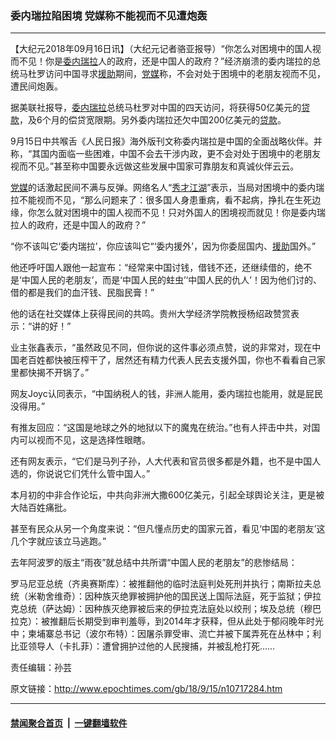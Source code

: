 ### 委内瑞拉陷困境 党媒称不能视而不见遭炮轰
------------------------

<p>【大纪元2018年09月16日讯】（大纪元记者骆亚报导）“你怎么对困境中的国人视而不见！你是<a href="http://www.epochtimes.com/gb/tag/%E5%A7%94%E5%86%85%E7%91%9E%E6%8B%89.html">委内瑞拉</a>人的政府，还是中国人的政府？”经济崩溃的委内瑞拉的总统马杜罗访问中国寻求<a href="http://www.epochtimes.com/gb/tag/%E6%8F%B4%E5%8A%A9.html">援助</a>期间，<a href="http://www.epochtimes.com/gb/tag/%E5%85%9A%E5%AA%92.html">党媒</a>称，不会对处于困境中的老朋友视而不见，遭民间炮轰。</p>
<p class="p1"><span class="s1">据美联社报导，<a href="http://www.epochtimes.com/gb/tag/%E5%A7%94%E5%86%85%E7%91%9E%E6%8B%89.html">委内瑞拉</a>总统马杜罗对中国的四天访问，将获得</span><span class="s2">50</span><span class="s1">亿美元的<a href="http://www.epochtimes.com/gb/tag/%E8%B4%B7%E6%AC%BE.html">贷款</a>，及</span><span class="s2">6</span><span class="s1">个月的偿贷宽限期。另外委内瑞拉还欠中国</span><span class="s2">200</span><span class="s1">亿美元的<a href="http://www.epochtimes.com/gb/tag/%E8%B4%B7%E6%AC%BE.html">贷款</a>。</span></p>
<p class="p1"><span class="s2">9</span><span class="s1">月</span><span class="s2">15</span><span class="s1">日中共喉舌《人民日报》海外版刊文称委内瑞拉是中国的全面战略伙伴。并称，“其国内面临一些困难，中国不会去干涉内政，更不会对处于困境中的老朋友视而不见。”甚至称中国要永远做这些发展中国家可靠朋友和真诚伙伴云云。</span></p>
<p><a href="http://www.epochtimes.com/gb/tag/%E5%85%9A%E5%AA%92.html">党媒</a>的话激起民间不满与反弹。网络名人“<a href="http://www.epochtimes.com/gb/tag/%E7%A7%80%E6%89%8D%E6%B1%9F%E6%B9%96.html">秀才江湖</a>”表示，当局对困境中的委内瑞拉不能视而不见，“那么问题来了：很多国人身患重病，看不起病，挣扎在生死边缘，你怎么就对困境中的国人视而不见！只对外国人的困境视而就见！你是委内瑞拉人的政府，还是中国人的政府？”</p>
<p>“你不该叫它‘委内瑞拉’，你应该叫它“‘委内援外’，因为你委屈国内、<a href="http://www.epochtimes.com/gb/tag/%E6%8F%B4%E5%8A%A9.html">援助</a>国外。”</p>
<p>他还呼吁国人跟他一起宣布：“经常来中国讨钱，借钱不还，还继续借的，绝不是‘中国人民的老朋友’，而是‘中国人民的蛀虫’‘中国人民的仇人’！因为他们讨的、借的都是我们的血汗钱、民脂民膏！”</p>
<p>他的话在社交媒体上获得民间的共鸣。贵州大学经济学院教授杨绍政赞赏表示：“讲的好！”</p>
<p>业主张鑫表示，“虽然政见不同，但你说的这件事必须点赞，说的非常对，现在中国老百姓都快被压榨干了，居然还有精力代表人民去支援外国，你也不看看自己家里都快揭不开锅了。”</p>
<p>网友Joyc认同表示，“中国纳税人的钱，非洲人能用，委内瑞拉也能用，就是屁民没得用。”</p>
<p>有推友回应：“这国是地球之外的地狱以下的魔鬼在统治。”也有人抨击中共，对国内可以视而不见，这是选择性眼瞎。</p>
<p>还有网友表示，“它们是马列子孙，人大代表和官员很多都是外籍，也不是中国人选的，你说说它们凭什么管中国人。”</p>
<p>本月初的中非合作论坛，中共向非洲大撒600亿美元，引起全球舆论关注，更是被大陆百姓痛批。</p>
<p>甚至有民众从另一个角度来说：“但凡懂点历史的国家元首，看见‘中国的老朋友’这几个字就应该立马逃跑。”</p>
<p>去年阿波罗的版主“雨夜”就总结中共所谓“中国人民的老朋友”的悲惨结局：</p>
<p>罗马尼亚总统（齐奥赛斯库）：被推翻他的临时法庭判处死刑并执行；南斯拉夫总统（米勒舍维奇）：因种族灭绝罪被拥护他的国民送上国际法庭，死于监狱；伊拉克总统（萨达姆）：因种族灭绝罪被后来的伊拉克法庭处以绞刑；埃及总统（穆巴拉克）：被推翻后长期受到审判羞辱，到2014年才获释，但从此处于郁闷晚年时光中；柬埔寨总书记（波尔布特）：因屠杀罪受审、流亡并被下属弄死在丛林中；利比亚领导人（卡扎菲）：遭曾拥护过他的人民搜捕，并被乱枪打死……</p>
<p>责任编辑：孙芸</p>

原文链接：http://www.epochtimes.com/gb/18/9/15/n10717284.htm


------------------------
#### [禁闻聚合首页](https://github.com/gfw-breaker/banned-news/blob/master/README.md) &nbsp;|&nbsp;  [一键翻墙软件](https://github.com/gfw-breaker/nogfw/blob/master/README.md)